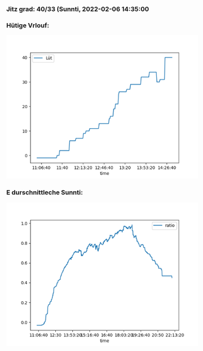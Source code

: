 ### Jitz grad: 40/33 (Sunnti, 2022-02-06 14:35:00

### Hütige Vrlouf:
![Graph](Today.png)

### E durschnittleche Sunnti:
![Graph](Sunnti.png)